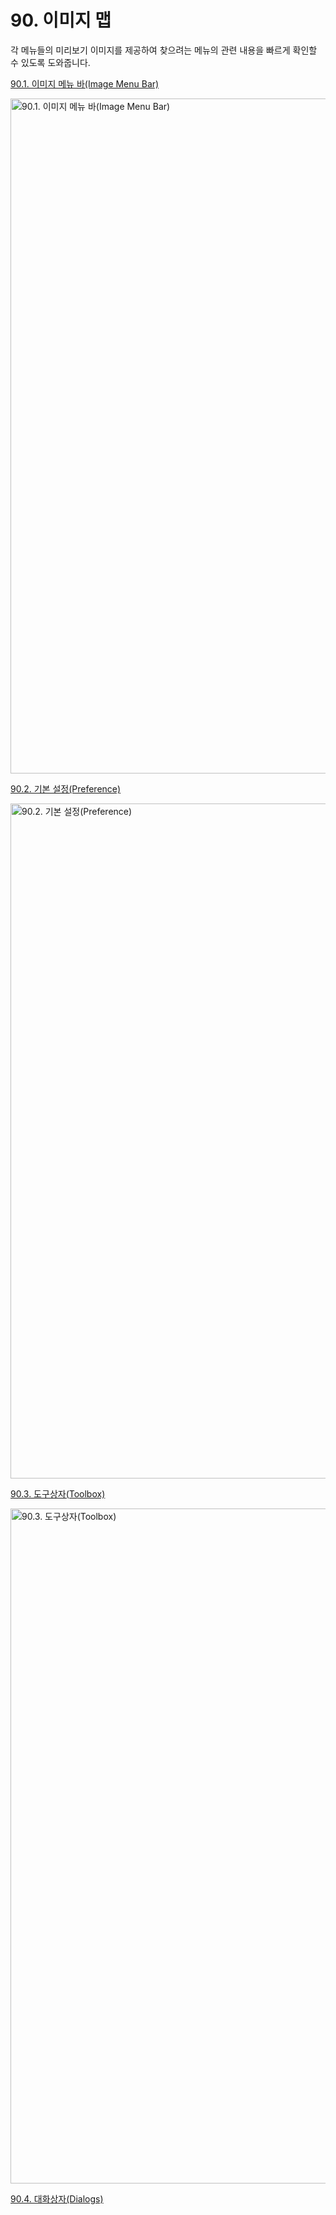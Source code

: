 # 90. 이미지 맵
각 메뉴들의 미리보기 이미지를 제공하여 찾으려는 메뉴의 관련 내용을 빠르게 확인할 수 있도록 도와줍니다.

[90.1. 이미지 메뉴 바(Image Menu Bar)](./90-01-00-image-menu-bar.md)

<img width="1080" alt="90.1. 이미지 메뉴 바(Image Menu Bar)" environment="MacOS:Sonoma 14.2.1 GIMP 2.10.36" src="https://github.com/wonder13662/gimp/assets/15767104/85463d2a-4897-4283-b76b-6a64241ccbd9">

[90.2. 기본 설정(Preference)](./90-02-00-preference.md)

<img width="1080" alt="90.2. 기본 설정(Preference)" environment="MacOS:Sonoma 14.2.1 GIMP 2.10.36" src="https://github.com/wonder13662/gimp/assets/15767104/e20eb713-6ff2-4bc0-944b-cdb021e01974">

[90.3. 도구상자(Toolbox)](./90-03-00-toolbox.md)

<img width="1080" alt="90.3. 도구상자(Toolbox)" environment="MacOS:Sonoma 14.2.1 GIMP 2.10.36" src="https://github.com/wonder13662/gimp/assets/15767104/e292b65b-23e4-4957-bded-138a364bac56">

[90.4. 대화상자(Dialogs)](./90-04-00-dialogs.md)